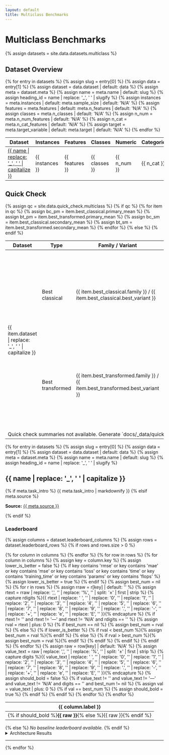 ```yaml
---
layout: default
title: Multiclass Benchmarks
---
```


# Multiclass Benchmarks

<style>
.wrapper {
  max-width: 1200px;
  padding-left: 2rem;
  padding-right: 2rem;
}

@media screen and (max-width: 640px) {
  .wrapper {
    padding-left: 1.25rem;
    padding-right: 1.25rem;
  }
}
</style>

{% assign datasets = site.data.datasets.multiclass %}

<h2>Dataset Overview</h2>

<div class="table-scroll">
<table>
  <thead>
    <tr>
      <th>Dataset</th>
      <th>Instances</th>
      <th>Features</th>
      <th>Classes</th>
      <th>Numeric</th>
      <th>Categorical</th>
      <th>Target</th>
    </tr>
  </thead>
  <tbody>
    {% for entry in datasets %}
      {% assign slug = entry[0] %}
      {% assign data = entry[1] %}
      {% assign dataset = data.dataset | default: data %}
      {% assign meta = dataset.meta %}
      {% assign name = meta.name | default: slug %}
      {% assign heading_id = name | replace: '_', ' ' | slugify %}
      {% assign instances = meta.instances | default: meta.sample_size | default: 'N/A' %}
      {% assign features = meta.features | default: meta.n_features | default: 'N/A' %}
      {% assign classes = meta.n_classes | default: 'N/A' %}
      {% assign n_num = meta.n_num_features | default: 'N/A' %}
      {% assign n_cat = meta.n_cat_features | default: 'N/A' %}
      {% assign target = meta.target_variable | default: meta.target | default: 'N/A' %}
      <tr>
        <td><a href="#{{ heading_id }}">{{ name | replace: '_', ' ' | capitalize }}</a></td>
        <td>{{ instances }}</td>
        <td>{{ features }}</td>
        <td>{{ classes }}</td>
        <td>{{ n_num }}</td>
        <td>{{ n_cat }}</td>
        <td>{{ target }}</td>
      </tr>
    {% endfor %}
  </tbody>
</table>
</div>




## Quick Check

<div class="table-scroll">
<table>
  <thead>
    <tr>
      <th>Dataset</th>
      <th>Type</th>
      <th>Family / Variant</th>
      <th>Test accuracy</th>
      <th>Test F1</th>
    </tr>
  </thead>
  <tbody>
    {% assign qc = site.data.quick_check.multiclass %}
    {% if qc %}
      {% for item in qc %}
        {% assign bc_pm = item.best_classical.primary_mean %}
        {% assign bt_pm = item.best_transformed.primary_mean %}
        {% assign bc_sm = item.best_classical.secondary_mean %}
        {% assign bt_sm = item.best_transformed.secondary_mean %}
        <tr>
          <td rowspan="2">{{ item.dataset | replace: '_', ' ' | capitalize }}</td>
          <td>Best classical</td>
          <td>{{ item.best_classical.family }} / {{ item.best_classical.best_variant }}</td>
          <td>
            {% if bc_pm != nil and bt_pm != nil %}
              {% if bc_pm >= bt_pm %}
                <strong>{{ item.best_classical.primary_raw | default: item.best_classical.primary_mean }}</strong>
              {% else %}
                {{ item.best_classical.primary_raw | default: item.best_classical.primary_mean }}
              {% endif %}
            {% else %}
              {{ item.best_classical.primary_raw | default: item.best_classical.primary_mean | default: 'N/A' }}
            {% endif %}
          </td>
          <td>
            {% if bc_sm != nil and bt_sm != nil %}
              {% if bc_sm >= bt_sm %}
                <strong>{{ item.best_classical.secondary_raw | default: item.best_classical.secondary_mean }}</strong>
              {% else %}
                {{ item.best_classical.secondary_raw | default: item.best_classical.secondary_mean }}
              {% endif %}
            {% else %}
              {{ item.best_classical.secondary_raw | default: item.best_classical.secondary_mean | default: 'N/A' }}
            {% endif %}
          </td>
        </tr>
        <tr>
          <td>Best transformed</td>
          <td>{{ item.best_transformed.family }} / {{ item.best_transformed.best_variant }}</td>
          <td>
            {% if bc_pm != nil and bt_pm != nil %}
              {% if bt_pm > bc_pm %}
                <strong>{{ item.best_transformed.primary_raw | default: item.best_transformed.primary_mean }}</strong>
              {% else %}
                {{ item.best_transformed.primary_raw | default: item.best_transformed.primary_mean }}
              {% endif %}
            {% else %}
              {{ item.best_transformed.primary_raw | default: item.best_transformed.primary_mean | default: 'N/A' }}
            {% endif %}
          </td>
          <td>
            {% if bc_sm != nil and bt_sm != nil %}
              {% if bt_sm > bc_sm %}
                <strong>{{ item.best_transformed.secondary_raw | default: item.best_transformed.secondary_mean }}</strong>
              {% else %}
                {{ item.best_transformed.secondary_raw | default: item.best_transformed.secondary_mean }}
              {% endif %}
            {% else %}
              {{ item.best_transformed.secondary_raw | default: item.best_transformed.secondary_mean | default: 'N/A' }}
            {% endif %}
          </td>
        </tr>
      {% endfor %}
    {% else %}
      <tr><td colspan="5">Quick check summaries not available. Generate `docs/_data/quick_check/multiclass.yml`.</td></tr>
    {% endif %}
  </tbody>
</table>
</div>

{% for entry in datasets %}
{% assign slug = entry[0] %}
{% assign data = entry[1] %}
{% assign dataset = data.dataset | default: data %}
{% assign meta = dataset.meta %}
{% assign name = meta.name | default: slug %}
{% assign heading_id = name | replace: '_', ' ' | slugify %}

## <a id="{{ heading_id }}"></a>{{ name | replace: '_', ' ' | capitalize }}

{% if meta.task_intro %}
{{ meta.task_intro | markdownify }}
{% elsif meta.source %}
<p><strong>Source:</strong> <a href="{{ meta.source }}">{{ meta.source }}</a></p>
{% endif %}

### Leaderboard

{% assign columns = dataset.leaderboard_columns %}
{% assign rows = dataset.leaderboard_rows %}
{% if rows and rows.size > 0 %}
<div class="table-scroll">
<table>
  <thead>
    <tr>
      {% for column in columns %}
        <th>{{ column.label }}</th>
      {% endfor %}
    </tr>
  </thead>
  <tbody>
    {% for row in rows %}
      <tr>
        {% for column in columns %}
          {% assign key = column.key %}
          {% assign lower_is_better = false %}
          {% if key contains 'rmse' or key contains 'mae' or key contains 'mse' or key contains 'loss' or key contains 'time' or key contains 'training_time' or key contains 'params' or key contains 'flops' %}
            {% assign lower_is_better = true %}
          {% endif %}
          {% assign best_num = nil %}
          {% for r in rows %}
            {% assign rraw = r[key] | default: '' %}
            {% assign rtext = rraw | replace: ',', '' | replace: '%', '' | split: '±' | first | strip %}
            {% capture rdigits %}{{ rtext | replace: ' ', '' | replace: '0', '' | replace: '1', '' | replace: '2', '' | replace: '3', '' | replace: '4', '' | replace: '5', '' | replace: '6', '' | replace: '7', '' | replace: '8', '' | replace: '9', '' | replace: '.', '' | replace: '-', '' | replace: '+', '' | replace: 'e', '' | replace: 'E', '' }}{% endcapture %}
            {% if rtext != '' and rtext != '—' and rtext != 'N/A' and rdigits == '' %}
              {% assign rval = rtext | plus: 0 %}
              {% if best_num == nil %}
                {% assign best_num = rval %}
              {% else %}
                {% if lower_is_better %}
                  {% if rval < best_num %}{% assign best_num = rval %}{% endif %}
                {% else %}
                  {% if rval > best_num %}{% assign best_num = rval %}{% endif %}
                {% endif %}
              {% endif %}
            {% endif %}
          {% endfor %}
          {% assign raw = row[key] | default: 'N/A' %}
          {% assign value_text = raw | replace: ',', '' | replace: '%', '' | split: '±' | first | strip %}
          {% capture digits %}{{ value_text | replace: ' ', '' | replace: '0', '' | replace: '1', '' | replace: '2', '' | replace: '3', '' | replace: '4', '' | replace: '5', '' | replace: '6', '' | replace: '7', '' | replace: '8', '' | replace: '9', '' | replace: '.', '' | replace: '-', '' | replace: '+', '' | replace: 'e', '' | replace: 'E', '' }}{% endcapture %}
          {% assign should_bold = false %}
          {% if value_text != '' and value_text != '—' and value_text != 'N/A' and digits == '' and best_num != nil %}
            {% assign val = value_text | plus: 0 %}
            {% if val == best_num %}
              {% assign should_bold = true %}
            {% endif %}
          {% endif %}
          <td>{% if should_bold %}<strong>{{ raw }}</strong>{% else %}{{ raw }}{% endif %}</td>
        {% endfor %}
      </tr>
    {% endfor %}
  </tbody>
</table>
</div>
{% else %}
<i>No baseline leaderboard available.</i>
{% endif %}

<details class="arch-results">
  <summary>Architecture Results</summary>

  {% for section in dataset.arch_sections %}
  <details class="arch-section">
    <summary>{{ section.title }}</summary>

    {% assign section_columns = section.columns %}
    {% assign section_rows = section.rows %}
    {% if section_rows and section_rows.size > 0 %}
    <div class="table-scroll">
    <table>
      <thead>
        <tr>
          {% for column in section_columns %}
            <th>{{ column.label }}</th>
          {% endfor %}
        </tr>
      </thead>
      <tbody>
        {% for row in section_rows %}
          <tr>
            {% for column in section_columns %}
              {% assign key = column.key %}
              {% assign lower_is_better = false %}
              {% if key contains 'rmse' or key contains 'mae' or key contains 'mse' or key contains 'loss' or key contains 'time' or key contains 'training_time' or key contains 'params' or key contains 'flops' %}
                {% assign lower_is_better = true %}
              {% endif %}
              {% assign best_num = nil %}
              {% for r in section_rows %}
                {% assign rraw = r[key] | default: '' %}
                {% assign rtext = rraw | replace: ',', '' | replace: '%', '' | split: '±' | first | strip %}
                {% capture rdigits %}{{ rtext | replace: ' ', '' | replace: '0', '' | replace: '1', '' | replace: '2', '' | replace: '3', '' | replace: '4', '' | replace: '5', '' | replace: '6', '' | replace: '7', '' | replace: '8', '' | replace: '9', '' | replace: '.', '' | replace: '-', '' | replace: '+', '' | replace: 'e', '' | replace: 'E', '' }}{% endcapture %}
                {% if rtext != '' and rtext != '—' and rtext != 'N/A' and rdigits == '' %}
                  {% assign rval = rtext | plus: 0 %}
                  {% if best_num == nil %}
                    {% assign best_num = rval %}
                  {% else %}
                    {% if lower_is_better %}
                      {% if rval < best_num %}{% assign best_num = rval %}{% endif %}
                    {% else %}
                      {% if rval > best_num %}{% assign best_num = rval %}{% endif %}
                    {% endif %}
                  {% endif %}
                {% endif %}
              {% endfor %}
              {% assign raw = row[key] | default: 'N/A' %}
              {% assign value_text = raw | replace: ',', '' | replace: '%', '' | split: '±' | first | strip %}
              {% capture digits %}{{ value_text | replace: ' ', '' | replace: '0', '' | replace: '1', '' | replace: '2', '' | replace: '3', '' | replace: '4', '' | replace: '5', '' | replace: '6', '' | replace: '7', '' | replace: '8', '' | replace: '9', '' | replace: '.', '' | replace: '-', '' | replace: '+', '' | replace: 'e', '' | replace: 'E', '' }}{% endcapture %}
              {% assign should_bold = false %}
              {% if value_text != '' and value_text != '—' and value_text != 'N/A' and digits == '' and best_num != nil %}
                {% assign val = value_text | plus: 0 %}
                {% if val == best_num %}
                  {% assign should_bold = true %}
                {% endif %}
              {% endif %}
              <td>{% if should_bold %}<strong>{{ raw }}</strong>{% else %}{{ raw }}{% endif %}</td>
            {% endfor %}
          </tr>
        {% endfor %}
      </tbody>
    </table>
    </div>
    {% else %}
    <i>No results available for this architecture.</i>
    {% endif %}
  </details>
  {% endfor %}

</details>

---
{% endfor %}

